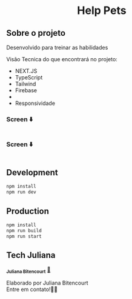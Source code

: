 <h1 align="center">
Help Pets

## Sobre o projeto
Desenvolvido para treinar as habilidades

Visão Tecnica do que encontrará no projeto:
- NEXT.JS
- TypeScript
- Tailwind
- Firebase
- 
- Responsividade

### Screen ⬇️
<img src="" >


### Screen ⬇️
<img src="" >


## Development

```bash
npm install
npm run dev
```
## Production
```bash
npm install
npm run build
npm run start
```

## Tech Juliana

<a href="https://www.linkedin.com/in/techjuliana">
 <sub><b>Juliana Bitencourt</b></sub></a>  <a href="https://www.linkedin.com/in/techjuliana" title="LinkedIn">🚀</a>

Elaborado por Juliana Bitencourt
<br> Entre em contato!👋🏽 </br>
